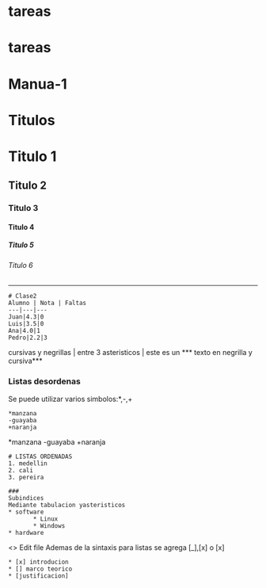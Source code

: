 # tareas
# tareas 
# Manua-1
# Titulos
# Titulo 1
## Titulo 2
### Titulo 3
#### Titulo 4
##### Titulo 5
###### Titulo 6 
---
~~~
# Clase2
Alumno | Nota | Faltas
---|---|---
Juan|4.3|0
Luis|3.5|0
Ana|4.0|1
Pedro|2.2|3

~~~
cursivas y negrillas | entre  3  asteristicos | este es un *** texto en negrilla y cursiva***
<!--lista desordenas <u>-->
### Listas desordenas
Se puede utilizar varios simbolos:*,-,+

~~~
*manzana
-guayaba
+naranja
~~~
*manzana
-guayaba
+naranja
~~~
# LISTAS ORDENADAS
1. medellin
2. cali
3. pereira 

###
Subindices
Mediante tabulacion yasteristicos
* software 
       * Linux
       * Windows
* hardware
~~~
<> Edit file
Ademas de la sintaxis para listas se agrega [_],[x] o [x]
~~~
* [x] introducion
* [] marco teorico
* [justificacion]



